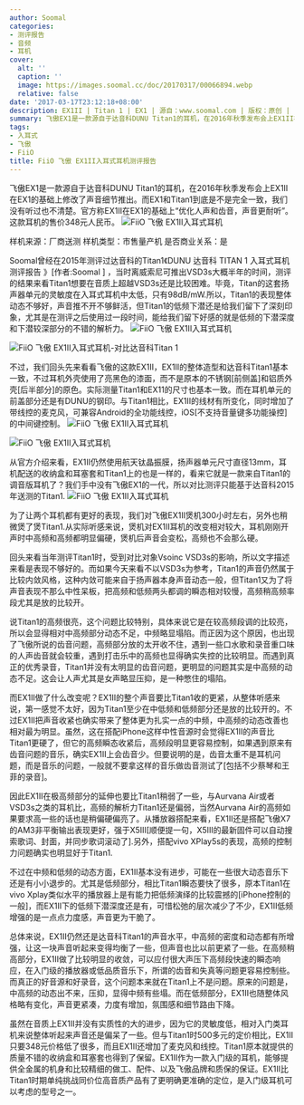 ```yaml
---
author: Soomal
categories:
- 测评报告
- 音频
- 耳机
cover:
  alt: ''
  caption: ''
  image: https://images.soomal.cc/doc/20170317/00066894.webp
  relative: false
date: '2017-03-17T23:12:18+08:00'
description: EX1II | Titan 1 | EX1 | 源自：www.soomal.com | 版权：原创 |  平均/总评分：08.00/80
summary: 飞傲EX1是一款源自于达音科DUNU Titan1的耳机，在2016年秋季发布会上EX1II在EX1的基础上修改了声音细节推出。它同样采用13mm钛晶振膜，全金属的耳机外壳，增加了线控和麦克风，价格也相对较低为348元人民币……
tags:
- 入耳式
- 飞傲
- FiiO
title: FiiO 飞傲 EX1II入耳式耳机测评报告
---
```


飞傲EX1是一款源自于达音科DUNU Titan1的耳机，在2016年秋季发布会上EX1II在EX1的基础上修改了声音细节推出。而EX1和Titan1到底是不是完全一致，我们没有听过也不清楚。官方称EX1II在EX1的基础上“优化人声和齿音，声音更耐听”。这款耳机的售价348元人民币。
![FiiO 飞傲 EX1II入耳式耳机](https://images.soomal.cc/doc/20170307/00066740.webp)





样机来源：厂商送测
样机类型：市售量产机
是否商业关系：是

Soomal曾经在2015年测评过达音科的Titan1《DUNU 达音科 TITAN 1 入耳式耳机测评报告 》[作者:Soomal ]
，当时离威索尼可推出VSD3s大概半年的时间，测评的结果来看Titan1想要在音质上超越VSD3s还是比较困难。毕竟，Titan的这套扬声器单元的灵敏度在入耳式耳机中太低，只有98dB/mW.所以，Titan1的表现整体动态不够好，声音推不开不够鲜活，但Titan1的低频下潜还是给我们留下了深刻印象，尤其是在测评之后使用过一段时间，能给我们留下好感的就是低频的下潜深度和下潜较深部分的不错的解析力。
![FiiO 飞傲 EX1II入耳式耳机](https://images.soomal.cc/doc/20170307/00066741.webp)




![FiiO 飞傲 EX1II入耳式耳机-对比达音科Titan 1](https://images.soomal.cc/doc/20170307/00066756.webp)




不过，我们回头先来看看飞傲的这款EX1II，EX1II的整体造型和达音科Titan1基本一致，不过耳机外壳使用了亮黑色的漆面，而不是原本的不锈钢[前侧盖]和铝质外壳[后半部分]的原色。实际测量Titan1和EX11的尺寸也基本一致。而在耳机单元的前盖部分还是有DUNU的钢印。与Titan1相比，EX1II的线材有所变化，同时增加了带线控的麦克风，可兼容Android的全功能线控，iOS[不支持音量键多功能操控]的中间键控制。
![FiiO 飞傲 EX1II入耳式耳机](https://images.soomal.cc/doc/20170307/00066746.webp)




![FiiO 飞傲 EX1II入耳式耳机](https://images.soomal.cc/doc/20170307/00066747.webp)




从官方介绍来看，EX1II仍然使用航天钛晶振膜，扬声器单元尺寸直径13mm，耳机配送的收纳盒和耳塞套和Titan1上的也是一样的，看来它就是一款来自Titan1的调音版耳机了？我们手中没有飞傲EX1的一代，所以对比测评只能基于达音科2015年送测的Titan1.
![FiiO 飞傲 EX1II入耳式耳机](https://images.soomal.cc/doc/20170307/00066753.webp)




为了让两个耳机都有更好的表现，我们对飞傲EX1II煲机300小时左右，另外也稍微煲了煲Titan1.从实际听感来说，煲机对EX1II耳机的改变相对较大，耳机刚刚开声时中高频和高频都明显偏硬，煲机后声音会变松，高频也不会那么硬。

回头来看当年测评Titan1时，受到对比对象Vsoinc VSD3s的影响，所以文字描述来看是表现不够好的。而如果今天来看不以VSD3s为参考，Titan1的声音仍然属于比较内敛风格，这种内敛可能来自于扬声器本身声音动态一般，但Titan1又为了将声音表现不那么中性呆板，把高频和低频两头都调的瞬态相对较慢，高频稍高频率段尤其是放的比较开。

说Titan1的高频很亮，这个问题比较特别，具体来说它是在较高频段调的比较亮，所以会显得相对中高频部分动态不足，中频略显塌陷。而正因为这个原因，也出现了飞傲所说的齿音问题，高频部分放的太开收不住，遇到一些口水歌和录音重口味的人声齿音就会较重，遇到打击乐中的高频也显得确实失控的比较明显。而遇到真正的优秀录音，Titan1并没有太明显的齿音问题，更明显的问题其实是中高频的动态不足。这会让人声尤其是女声略显压抑，是一种憋住的塌陷。

而EX1II做了什么改变呢？EX1II的整个声音要比Titan1收的更紧，从整体听感来说，第一感觉不太好，因为Titan1至少在中低频和低频部分还是放的比较开的。不过EX1II把声音收紧也确实带来了整体更为扎实一点的中频，中高频的动态改善也相对最为明显。虽然，这在搭配iPhone这样中性音源时会觉得EX1II的声音比Titan1更硬了，但它的高频瞬态收紧后，高频段明显更容易控制，如果遇到原来有齿音问题的音乐，确实EX1II上会齿音少。但要说明的是，齿音太重不是耳机问题，而是音乐的问题，一般就不要拿这样的音乐做齿音测试了[包括不少蔡琴和王菲的录音]。

因此EX1II在极高频部分的延伸也要比Titan1稍弱了一些，与Aurvana Air或者VSD3s之类的耳机比，高频的解析力Titan1还是偏弱，当然Aurvana Air的高频如果要求高一些的话也是稍偏硬偏亮了。从播放器搭配来看，EX1II还是搭配飞傲X7的AM3非平衡输出表现更好，强于X5III[顺便提一句，X5III的最新固件可以自动搜索歌词、封面，并同步歌词滚动了].另外，搭配vivo XPlay5s的表现，高频的控制力问题确实也明显好于Titan1.

不过在中频和低频的动态方面，EX1II基本没有进步，可能在一些很大动态音乐下还是有小小退步的。尤其是低频部分，相比Titan1瞬态要快了很多，原本Titan1在vivo Xplay类似水平的播放器上是有能力把低频演绎的比较震撼的[iPhone控制的一般]，而EX1II下的低频下潜深度还是有，可惜松弛的层次减少了不少，EX1II低频增强的是一点点力度感，声音更为干脆了。

总体来说，EX1II仍然还是达音科Titan1的声音水平，中高频的密度和动态都有所增强，让这一块声音听起来变得均衡了一些，但声音也比以前更紧了一些。在高频稍高部分，EX1II做了比较明显的收敛，可以应付很大声压下高频段快速的瞬态响应，在入门级的播放器或低品质音乐下，所谓的齿音和失真等问题更容易控制些。而真正的好音源和好录音，这个问题本来就在Titan1上不是问题。原来的问题是，中高频的动态出不来，压抑，显得中频有些塌。而在低频部分，EX1II也随整体风格略有变化，声音更紧凑，力度有增加，氛围感和细节路由下降。

虽然在音质上EX1II并没有实质性的大的进步，因为它的灵敏度低，相对入门类耳机来说整体听起来声音还是偏呆了一些。但与Titan1时500多元的定价相比，EX1II只要348元价格低了很多，而且EX1II还增加了麦克风和线控。Titan1原本就提供的质量不错的收纳盒和耳塞套也得到了保留。EX1II作为一款入门级的耳机，能够提供全金属的机身和比较精细的做工、配件、以及飞傲品牌和质保的保证。EX1II比Titan1时期单纯挑战同价位高音质产品有了更明确更准确的定位，是入门级耳机可以考虑的型号之一。